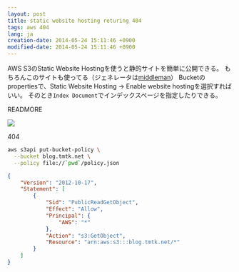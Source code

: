 ```yaml
---
layout: post
title: static website hosting returing 404
tags: aws 404
lang: ja
creation-date: 2014-05-24 15:11:46 +0900
modified-date: 2014-05-24 15:11:46 +0900
---
```

AWS S3のStatic Website Hostingを使うと静的サイトを簡単に公開できる。
もちろんこのサイトも使ってる（ジェネレータは[middleman](http://middlemanapp.com/)）
Bucketのpropertiesで、Static Website Hosting -> Enable website hostingを選択すればいい。
そのとき`Index Document`でインデックスページを指定したりできる。

READMORE

<img src='https://s3-ap-northeast-1.amazonaws.com/tmtk75.github.com/2014-05-24/S3_Management_Console.png' />

404

```bash
aws s3api put-bucket-policy \
  --bucket blog.tmtk.net \
  --policy file://`pwd`/policy.json 
```

```json
{
    "Version": "2012-10-17",
    "Statement": [
        {
            "Sid": "PublicReadGetObject",
            "Effect": "Allow",
            "Principal": {
                "AWS": "*"
            },
            "Action": "s3:GetObject",
            "Resource": "arn:aws:s3:::blog.tmtk.net/*"
        }
    ]
}
```

